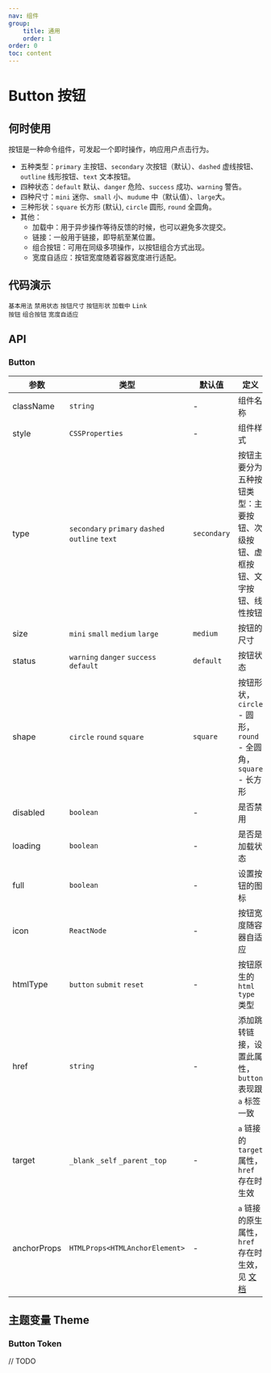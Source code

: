 ```yaml
---
nav: 组件
group: 
    title: 通用
    order: 1
order: 0
toc: content
---
```


# Button 按钮


## 何时使用

按钮是一种命令组件，可发起一个即时操作，响应用户点击行为。


- 五种类型：`primary` 主按钮、`secondary` 次按钮（默认）、`dashed` 虚线按钮、`outline` 线形按钮、`text` 文本按钮。
- 四种状态：`default` 默认、`danger` 危险、`success` 成功、`warning` 警告。
- 四种尺寸：`mini` 迷你、`small` 小、`mudume` 中（默认值）、`large`大。
- 三种形状：`square` 长方形 (默认), `circle` 圆形, `round` 全圆角。
- 其他：
    - 加载中：用于异步操作等待反馈的时候，也可以避免多次提交。
    - 链接：一般用于链接，即导航至某位置。
    - 组合按钮：可用在同级多项操作，以按钮组合方式出现。
    - 宽度自适应：按钮宽度随着容器宽度进行适配。

## 代码演示

<code src="../../packages/ui/examples/button/basic.tsx" description="按钮有五种类型：主按钮、次按钮、虚线按钮、线形按钮和文本按钮。主按钮在同一个操作区域最多出现一次。">基本用法</code>
<code src="../../packages/ui/examples/button/disabled.tsx" description="添加 disabled 属性即可让按钮处于不可用状态，同时按钮样式也会改变。">禁用状态</code>
<code src="../../packages/ui/examples/button/size.tsx" description="按钮分为：迷你、小、中、大，四种尺寸。高度分别为：24px/28px/32px/36px。推荐及默认为尺寸「中」。可在不同场景及不同业务需求选择适合尺寸。">按钮尺寸</code>
<code src="../../packages/ui/examples/button/shape.tsx" description="`Button` 有多种形状，`square` - 长方形 (默认), `circle` - 圆形, `round` - 全圆角。">按钮形状</code>
<code src="../../packages/ui/examples/button/loading.tsx" description="通过设置 `loading` 可以让一个按钮处于加载中状态，处于加载中状态的按钮不会触发点击事件。">加载中</code>
<code src="../../packages/ui/examples/button/link.tsx" description="通过设置 `href` 可以让一个按钮变成 `a` 标签。">Link 按钮</code>
<code src="../../packages/ui/examples/button/group.tsx" description="可用在同级多项操作，以按钮组合方式出现。">组合按钮</code>
<code src="../../packages/ui/examples/button/full.tsx" description="通过设置 `full` ,可以使按钮宽度随着容器宽度进行适配。">宽度自适应</code>



## API

### Button

| **参数** | **类型** | **默认值** | **定义** |
| --- | --- | --- | --- |
| className | `string`              | -        | 组件名称       |
| style     | `CSSProperties`       | -        | 组件样式	    |
| type      | `secondary` `primary` `dashed` `outline` `text`  | `secondary`   | 按钮主要分为五种按钮类型：主要按钮、次级按钮、虚框按钮、文字按钮、线性按钮	        |
| size      | `mini` `small` `medium` `large`                  | `medium`      | 按钮的尺寸		        |
| status    | `warning` `danger` `success` `default`           | `default`     | 按钮状态			        |
| shape     | `circle` `round` `square`                        | `square`      | 按钮形状，`circle` - 圆形， `round` - 全圆角， `square` - 长方形			        |
| disabled  | `boolean`                        | -             | 是否禁用		|
| loading   | `boolean`                        | -             | 是否是加载状态  |
| full      | `boolean`                        | -             | 设置按钮的图标  |
| icon      | `ReactNode`                      | -             | 按钮宽度随容器自适应  |
| htmlType  | `button` `submit` `reset`        | -             | 按钮原生的 `html type` 类型	  |
| href      | `string`                         | -             | 添加跳转链接，设置此属性，`button` 表现跟 `a` 标签一致	  |
| target    | `_blank` `_self` `_parent` `_top`| -             | `a` 链接的 `target` 属性，`href` 存在时生效	  |
| anchorProps| `HTMLProps<HTMLAnchorElement>`  | -             | `a` 链接的原生属性，`href` 存在时生效，见 [文档](https://developer.mozilla.org/en-US/docs/Web/API/HTMLCanvasElement)		  |

## 主题变量 Theme

### Button Token
// TODO
<!-- | **参数** | **类型** | **默认值** | **定义** |
| --- | --- | --- | --- | -->

